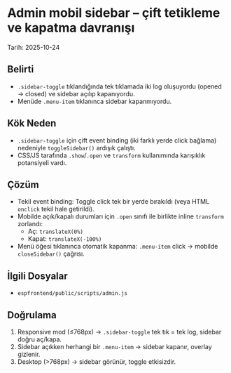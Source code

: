 # Admin mobil sidebar – çift tetikleme ve kapatma davranışı

Tarih: 2025-10-24

## Belirti
- `.sidebar-toggle` tıklandığında tek tıklamada iki log oluşuyordu (opened → closed) ve sidebar açılıp kapanıyordu.
- Menüde `.menu-item` tıklanınca sidebar kapanmıyordu.

## Kök Neden
- `.sidebar-toggle` için çift event binding (iki farklı yerde click bağlama) nedeniyle `toggleSidebar()` ardışık çalıştı.
- CSS/JS tarafında `.show`/`.open` ve `transform` kullanımında karışıklık potansiyeli vardı.

## Çözüm
- Tekil event binding: Toggle click tek bir yerde bırakıldı (veya HTML `onclick` tekil hale getirildi).
- Mobilde açık/kapalı durumları için `.open` sınıfı ile birlikte inline `transform` zorlandı:
  - Aç: `translateX(0%)`
  - Kapat: `translateX(-100%)`
- Menü öğesi tıklanınca otomatik kapanma: `.menu-item` click → mobilde `closeSidebar()` çağrısı.

## İlgili Dosyalar
- `espfrontend/public/scripts/admin.js`

## Doğrulama
1) Responsive mod (≤768px) → `.sidebar-toggle` tek tık = tek log, sidebar doğru aç/kapa.
2) Sidebar açıkken herhangi bir `.menu-item` → sidebar kapanır, overlay gizlenir.
3) Desktop (>768px) → sidebar görünür, toggle etkisizdir.
